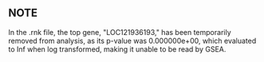 ## NOTE
In the .rnk file, the top gene, "LOC121936193," has been temporarily removed from analysis, as its p-value was 0.000000e+00, which evaluated to Inf when log transformed, making it unable to be read by GSEA. 
